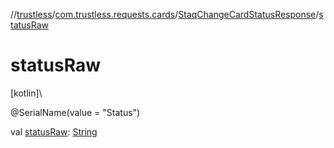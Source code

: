 //[trustless](../../../index.md)/[com.trustless.requests.cards](../index.md)/[StaqChangeCardStatusResponse](index.md)/[statusRaw](status-raw.md)

# statusRaw

[kotlin]\

@SerialName(value = &quot;Status&quot;)

val [statusRaw](status-raw.md): [String](https://kotlinlang.org/api/latest/jvm/stdlib/kotlin/-string/index.html)
